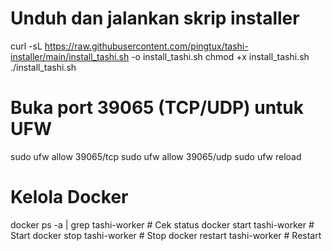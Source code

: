 # Unduh dan jalankan skrip installer
curl -sL https://raw.githubusercontent.com/pingtux/tashi-installer/main/install_tashi.sh -o install_tashi.sh
chmod +x install_tashi.sh
./install_tashi.sh

# Buka port 39065 (TCP/UDP) untuk UFW
sudo ufw allow 39065/tcp
sudo ufw allow 39065/udp
sudo ufw reload

# Kelola Docker
docker ps -a | grep tashi-worker  # Cek status
docker start tashi-worker         # Start
docker stop tashi-worker          # Stop
docker restart tashi-worker       # Restart
